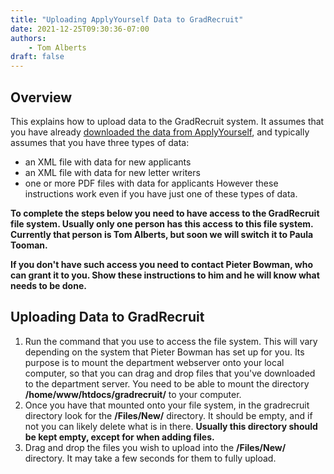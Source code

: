 ```yaml
---
title: "Uploading ApplyYourself Data to GradRecruit"
date: 2021-12-25T09:30:36-07:00
authors:
    - Tom Alberts
draft: false
---
```


## Overview

This explains how to upload data to the GradRecruit system. It assumes that you have already [downloaded the data from ApplyYourself](download.md), and typically assumes that you have three types of data:

* an XML file with data for new applicants
* an XML file with data for new letter writers
* one or more PDF files with data for applicants
However these instructions work even if you have just one of these types of data.

**To complete the steps below you need to have access to the GradRecruit file system. Usually only one person has this access to this file system. Currently that person is Tom Alberts, but soon we will switch it to Paula Tooman.**

**If you don't have such access you need to contact Pieter Bowman, who can grant it to you. Show these instructions to him and he will know what needs to be done.**

## Uploading Data to GradRecruit

1. Run the command that you use to access the file system. This will vary depending on the system that Pieter Bowman has set up for you. Its purpose is to mount the department webserver onto your local computer, so that you can drag and drop files that you've downloaded to the department server. You need to be able to mount the directory **/home/www/htdocs/gradrecruit/** to your computer.
2. Once you have that mounted onto your file system, in the gradrecruit directory look for the **/Files/New/** directory. It should be empty, and if not you can likely delete what is in there. **Usually this directory should be kept empty, except for when adding files.**
3. Drag and drop the files you wish to upload into the **/Files/New/** directory. It may take a few seconds for them to fully upload.



